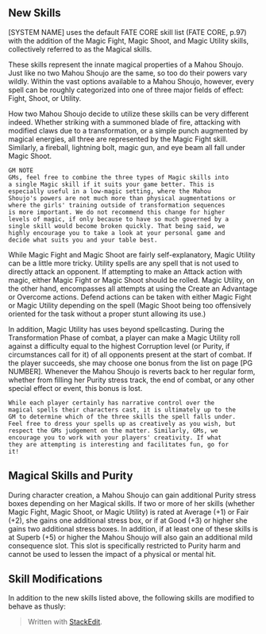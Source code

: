## New Skills

[SYSTEM NAME] uses the default FATE CORE skill list (FATE CORE, p.97) with the addition of the Magic Fight, Magic Shoot, and Magic Utility skills, collectively referred to as the Magical skills. 

These skills represent the innate magical properties of a Mahou Shoujo. Just like no two Mahou Shoujo are the same, so too do their powers vary wildly. Within the vast options available to a Mahou Shoujo, however, every spell can be roughly categorized into one of three major fields of effect: Fight, Shoot, or Utility. 

How two Mahou Shoujo decide to utilize these skills can be very different indeed. Whether striking with a summoned blade of fire, attacking with modified claws due to a transformation, or a simple punch augmented by magical energies, all three are represented by the Magic Fight skill. Similarly, a fireball, lightning bolt, magic gun, and eye beam all fall under Magic Shoot. 

	GM NOTE
	GMs, feel free to combine the three types of Magic skills into 
	a single Magic skill if it suits your game better. This is
	especially useful in a low-magic setting, where the Mahou
	Shoujo's powers are not much more than physical augmentations or
	where the girls' training outside of transformation sequences
	is more important. We do not recommend this change for higher
	levels of magic, if only because to have so much governed by a 
	single skill would become broken quickly. That being said, we 
	highly encourage you to take a look at your personal game and
	decide what suits you and your table best.

While Magic Fight and Magic Shoot are fairly self-explanatory, Magic Utility can be a little more tricky. Utility spells are any spell that is not used to directly attack an opponent. If attempting to make an Attack action with magic, either Magic Fight or Magic Shoot should be rolled. Magic Utility, on the other hand, encompasses all attempts at using the Create an Advantage or Overcome actions. Defend actions can be taken with either Magic Fight or Magic Utility depending on the spell (Magic Shoot being too offensively oriented for the task without a proper stunt allowing its use.) 

In addition, Magic Utility has uses beyond spellcasting. During the Transformation Phase of combat, a player can make a Magic Utility roll against a difficulty equal to the highest Corruption level (or Purity, if circumstances call for it) of all opponents present at the start of combat. If the player succeeds, she may choose one bonus from the list on page [PG NUMBER]. Whenever the Mahou Shoujo is reverts back to her regular form, whether from filling her Purity stress track, the end of combat, or any other special effect or event, this bonus is lost.

	While each player certainly has narrative control over the
	magical spells their characters cast, it is ultimately up to the
	GM to determine which of the three skills the spell falls under.
	Feel free to dress your spells up as creatively as you wish, but
	respect the GMs judgement on the matter. Similarly, GMs, we
	encourage you to work with your players' creativity. If what
	they are attempting is interesting and facilitates fun, go for
	it! 

## Magical Skills and Purity

During character creation, a Mahou Shoujo can gain additional Purity stress boxes depending on her Magical skills. If two or more of her skills (whether Magic Fight, Magic Shoot, or Magic Utility) is rated at Average (+1) or Fair (+2), she gains one additional stress box, or if at Good (+3) or higher she gains two additional stress boxes. In addition, if at least one of these skills is at Superb (+5) or higher the Mahou Shoujo will also gain an additional mild consequence slot. This slot is specifically restricted to Purity harm and cannot be used to lessen the impact of a physical or mental hit. 

## Skill Modifications

In addition to the new skills listed above, the following skills are modified to behave as thusly:



> Written with [StackEdit](https://stackedit.io/).
<!--stackedit_data:
eyJoaXN0b3J5IjpbMTQwNDQzMzEzLDQ1NDMxMDM5MCwtNDc0Nz
UxOTU3LC00ODM3NTk0OTgsNDE1ODM4MDMyLC0xOTA4ODkzMCwt
MTI2MTkxNzM4OSwyMDA5ODE1MzA5LC0xMjAyNzYwMTQ0LDI5OD
QxNzcwOV19
-->